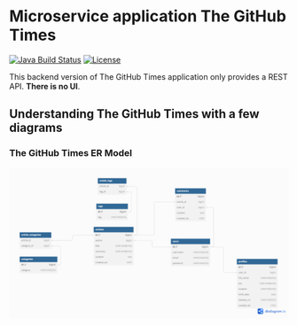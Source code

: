 # Microservice application The GitHub Times

[![Java Build Status](https://github.com/earlspilner/the-github-times/actions/workflows/maven-build.yml/badge.svg)](https://github.com/earlspilner/the-github-times/actions/workflows/maven-build.yml) [![License](https://img.shields.io/badge/License-MIT-blue.svg)](https://opensource.org/licenses/MIT)

This backend version of The GitHub Times application only provides a REST API. **There is no UI**.

## Understanding The GitHub Times with a few diagrams

### The GitHub Times ER Model

![alt the-github-times-ermodel](docs/the-github-times-database-diagram.png)